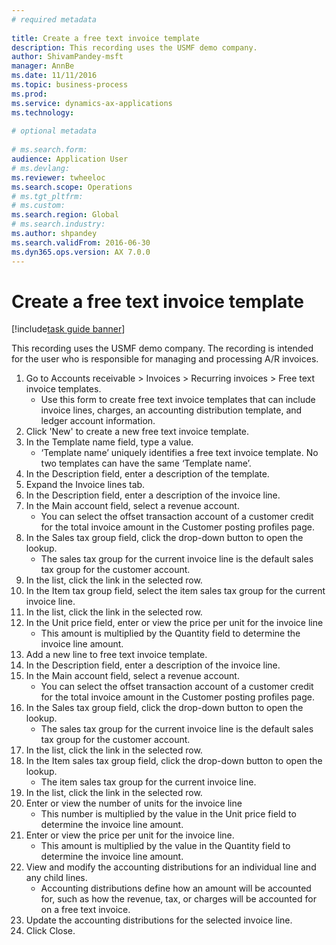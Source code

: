 ```yaml
--- 
# required metadata 
 
title: Create a free text invoice template
description: This recording uses the USMF demo company. 
author: ShivamPandey-msft
manager: AnnBe 
ms.date: 11/11/2016
ms.topic: business-process 
ms.prod:  
ms.service: dynamics-ax-applications 
ms.technology:  
 
# optional metadata 
 
# ms.search.form:   
audience: Application User 
# ms.devlang:  
ms.reviewer: twheeloc
ms.search.scope: Operations 
# ms.tgt_pltfrm:  
# ms.custom:  
ms.search.region: Global
# ms.search.industry: 
ms.author: shpandey
ms.search.validFrom: 2016-06-30 
ms.dyn365.ops.version: AX 7.0.0 
---
```

# Create a free text invoice template

[!include[task guide banner](../../includes/task-guide-banner.md)]

This recording uses the USMF demo company. The recording is intended for the user who is responsible for managing and processing A/R invoices.

1. Go to Accounts receivable > Invoices > Recurring invoices > Free text invoice templates.
    * Use this form to create free text invoice templates that can include invoice lines, charges, an accounting distribution template, and ledger account information.  
2. Click 'New' to create a new free text invoice template.
3. In the Template name field, type a value.
    * ‘Template name’ uniquely identifies a free text invoice template. No two templates can have the same ‘Template name’.  
4. In the Description field, enter a description of the template.
5. Expand the Invoice lines tab.
6. In the Description field, enter a description of the invoice line.
7. In the Main account field, select a revenue account.
    * You can select the offset transaction account of a customer credit for the total invoice amount in the Customer posting profiles page.  
8. In the Sales tax group field, click the drop-down button to open the lookup.
    * The sales tax group for the current invoice line is the default sales tax group for the customer account.  
9. In the list, click the link in the selected row.
10. In the Item tax group field, select the item sales tax group for the current invoice line.
11. In the list, click the link in the selected row.
12. In the Unit price field, enter or view the price per unit for the invoice line
    * This amount is multiplied by the Quantity field to determine the invoice line amount.  
13. Add a new line to free text invoice template.
14. In the Description field, enter a description of the invoice line.
15. In the Main account field, select a revenue account.
    * You can select the offset transaction account of a customer credit for the total invoice amount in the Customer posting profiles page.  
16. In the Sales tax group field, click the drop-down button to open the lookup.
    * The sales tax group for the current invoice line is the default sales tax group for the customer account.  
17. In the list, click the link in the selected row.
18. In the Item sales tax group field, click the drop-down button to open the lookup.
    * The item sales tax group for the current invoice line.  
19. In the list, click the link in the selected row.
20. Enter or view the number of units for the invoice line
    * This number is multiplied by the value in the Unit price field to determine the invoice line amount.  
21. Enter or view the price per unit for the invoice line. 
    * This amount is multiplied by the value in the Quantity field to determine the invoice line amount.  
22. View and modify the accounting distributions for an individual line and any child lines.
    * Accounting distributions define how an amount will be accounted for, such as how the revenue, tax, or charges will be accounted for on a free text invoice.  
23. Update the accounting distributions for the selected invoice line.
24. Click Close.

